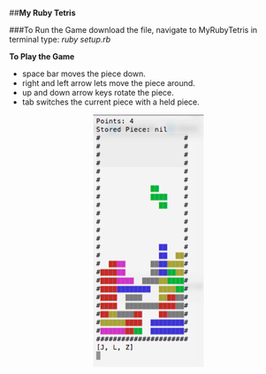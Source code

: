 ##**My Ruby Tetris**

###To Run the Game
download the file,
navigate to MyRubyTetris in terminal
type: _ruby setup.rb_

**To Play the Game**
* space bar moves the piece down.
* right and left arrow lets move the piece around.
* up and down arrow keys rotate the piece.
* tab switches the current piece with a held piece.

<p align="center">
  <img src="./assets/tetris_ruby_screenshot.png" width="200px"/>
</p>
